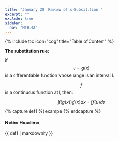 ```yaml
---
title: "January 28, Review of u-Subsitution "
excerpt: ""
exclude: true
sidebar:
  nav: "MTH142"
---
```

{% include toc icon="cog" title="Table of Content" %}


**The substitution rule:**

if $$ u = g(x) $$ is a differentiable function whose range is an interval I.

$$ f $$ is a continuous function at I, then:

$$ \int f(g(x))g'(x)dx = \int f(u)du $$




{% capture def1 %}
example
{% endcapture %}

<div class="notice--success">
  <h4>Notice Headline:</h4>
  {{ def1 | markdownify }}
</div>